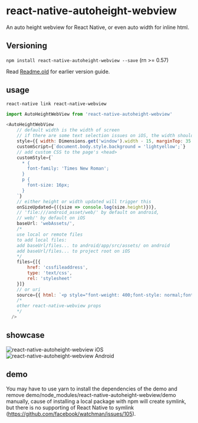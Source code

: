 # react-native-autoheight-webview
An auto height webview for React Native, or even auto width for inline html.

## Versioning

`npm install react-native-autoheight-webview --save` (rn >= 0.57)

Read [Readme.old](./Readme.old.md) for earlier version guide.

## usage

`react-native link react-native-webview`

```javascript
import AutoHeightWebView from 'react-native-autoheight-webview'

<AutoHeightWebView
    // default width is the width of screen
    // if there are some text selection issues on iOS, the width should be reduced more than 15 and the marginTop should be added more than 35
    style={{ width: Dimensions.get('window').width - 15, marginTop: 35 }}
    customScript={`document.body.style.background = 'lightyellow';`}
    // add custom CSS to the page's <head>
    customStyle={`
      * {
        font-family: 'Times New Roman';
      }
      p {
        font-size: 16px;
      }
    `}
    // either height or width updated will trigger this
    onSizeUpdated={({size => console.log(size.height)})},
    // 'file:///android_asset/web/' by default on android, 
    // web/' by default on iOS
    baseUrl: 'webAssets/',
    /* 
    use local or remote files
    to add local files: 
    add baseUrl/files... to android/app/src/assets/ on android
    add baseUrl/files... to project root on iOS
    */
    files={[{
        href: 'cssfileaddress',
        type: 'text/css',
        rel: 'stylesheet'
    }]}
    // or uri
    source={{ html: `<p style="font-weight: 400;font-style: normal;font-size: 21px;line-height: 1.58;letter-spacing: -.003em;">Tags are great for describing the essence of your story in a single word or phrase, but stories are rarely about a single thing. <span style="background-color: transparent !important;background-image: linear-gradient(to bottom, rgba(146, 249, 190, 1), rgba(146, 249, 190, 1));">If I pen a story about moving across the country to start a new job in a car with my husband, two cats, a dog, and a tarantula, I wouldn’t only tag the piece with “moving”. I’d also use the tags “pets”, “marriage”, “career change”, and “travel tips”.</span></p>` }}
    /* 
    other react-native-webview props
    */
  />
```


## showcase
![react-native-autoheight-webview iOS](https://media.giphy.com/media/tocJYDUGCgwac0kkyB/giphy.gif)&nbsp;
![react-native-autoheight-webview Android](https://media.giphy.com/media/9JyX1wZshYIxuPklHK/giphy.gif)

## demo
You may have to use yarn to install the dependencies of the demo and remove demo/node_modules/react-native-autoheight-webview/demo manually, cause of installing a local package with npm will create symlink, but there is no supporting of React Native to symlink (https://github.com/facebook/watchman/issues/105).